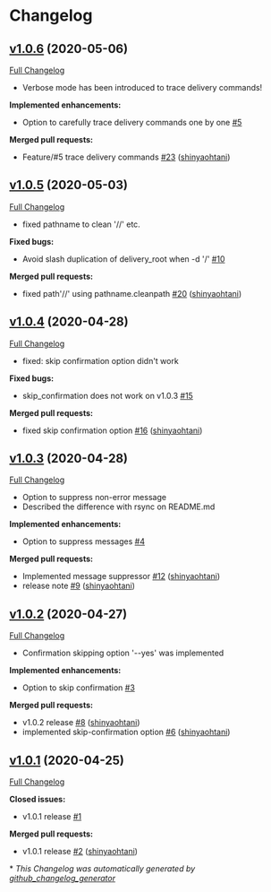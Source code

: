 # Changelog

## [v1.0.6](https://github.com/shinyaohtani/master_delivery/tree/v1.0.6) (2020-05-06)

[Full Changelog](https://github.com/shinyaohtani/master_delivery/compare/v1.0.5...v1.0.6)

- Verbose mode has been introduced to trace delivery commands!


**Implemented enhancements:**

- Option to carefully trace delivery commands one by one [\#5](https://github.com/shinyaohtani/master_delivery/issues/5)

**Merged pull requests:**

- Feature/\#5 trace delivery commands [\#23](https://github.com/shinyaohtani/master_delivery/pull/23) ([shinyaohtani](https://github.com/shinyaohtani))

## [v1.0.5](https://github.com/shinyaohtani/master_delivery/tree/v1.0.5) (2020-05-03)

[Full Changelog](https://github.com/shinyaohtani/master_delivery/compare/v1.0.4...v1.0.5)

- fixed pathname to clean '//' etc.

**Fixed bugs:**

- Avoid slash duplication of delivery\_root when -d '/' [\#10](https://github.com/shinyaohtani/master_delivery/issues/10)

**Merged pull requests:**

- fixed path'//' using pathname.cleanpath [\#20](https://github.com/shinyaohtani/master_delivery/pull/20) ([shinyaohtani](https://github.com/shinyaohtani))

## [v1.0.4](https://github.com/shinyaohtani/master_delivery/tree/v1.0.4) (2020-04-28)

[Full Changelog](https://github.com/shinyaohtani/master_delivery/compare/v1.0.3...v1.0.4)

- fixed: skip confirmation option didn't work

**Fixed bugs:**

- skip\_confirmation does not work on v1.0.3 [\#15](https://github.com/shinyaohtani/master_delivery/issues/15)

**Merged pull requests:**

- fixed skip confirmation option [\#16](https://github.com/shinyaohtani/master_delivery/pull/16) ([shinyaohtani](https://github.com/shinyaohtani))

## [v1.0.3](https://github.com/shinyaohtani/master_delivery/tree/v1.0.3) (2020-04-28)

[Full Changelog](https://github.com/shinyaohtani/master_delivery/compare/v1.0.2...v1.0.3)

- Option to suppress non-error message
- Described the difference with rsync on README.md

**Implemented enhancements:**

- Option to suppress messages [\#4](https://github.com/shinyaohtani/master_delivery/issues/4)

**Merged pull requests:**

- Implemented message suppressor  [\#12](https://github.com/shinyaohtani/master_delivery/pull/12) ([shinyaohtani](https://github.com/shinyaohtani))
- release note [\#9](https://github.com/shinyaohtani/master_delivery/pull/9) ([shinyaohtani](https://github.com/shinyaohtani))

## [v1.0.2](https://github.com/shinyaohtani/master_delivery/tree/v1.0.2) (2020-04-27)

[Full Changelog](https://github.com/shinyaohtani/master_delivery/compare/v1.0.1...v1.0.2)

- Confirmation skipping option '--yes' was implemented

**Implemented enhancements:**

- Option to skip confirmation [\#3](https://github.com/shinyaohtani/master_delivery/issues/3)

**Merged pull requests:**

- v1.0.2 release [\#8](https://github.com/shinyaohtani/master_delivery/pull/8) ([shinyaohtani](https://github.com/shinyaohtani))
- implemented skip-confirmation option [\#6](https://github.com/shinyaohtani/master_delivery/pull/6) ([shinyaohtani](https://github.com/shinyaohtani))

## [v1.0.1](https://github.com/shinyaohtani/master_delivery/tree/v1.0.1) (2020-04-25)

[Full Changelog](https://github.com/shinyaohtani/master_delivery/compare/4b0351ffd3cc1c8ddfeb76d39e2bddd0b8baa5a8...v1.0.1)

**Closed issues:**

- v1.0.1 release [\#1](https://github.com/shinyaohtani/master_delivery/issues/1)

**Merged pull requests:**

- v1.0.1 release [\#2](https://github.com/shinyaohtani/master_delivery/pull/2) ([shinyaohtani](https://github.com/shinyaohtani))



\* *This Changelog was automatically generated by [github_changelog_generator](https://github.com/github-changelog-generator/github-changelog-generator)*

